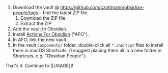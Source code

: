 1. Download the vault @ https://github.com/czottmann/obsidian-people/tags – find the latest ZIP file.
	1. Download the ZIP file
	2. Extract the ZIP
2. Add the vault to Obsidian.
3. Install [Actions For Obsidian](https://actions.work/actions-for-obsidian) ("AFO").
4. In AFO, link the new vault.
5. In the vault `Components/` folder, double-click all `*.shortcut` files to install them in macOS Shortcuts. (I suggest placing them all in a new folder in Shortcuts, e.g. "Obsidian People".)

That's it. Continue to [[USAGE]]!